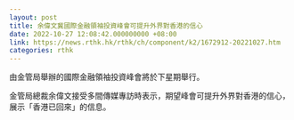 ```yaml
---
layout: post
title: 余偉文冀國際金融領袖投資峰會可提升外界對香港的信心
date: 2022-10-27 12:08:42.000000000 +08:00
link: https://news.rthk.hk/rthk/ch/component/k2/1672912-20221027.htm
categories: rthk
---
```


由金管局舉辦的國際金融領袖投資峰會將於下星期舉行。

金管局總裁余偉文接受多間傳媒專訪時表示，期望峰會可提升外界對香港的信心，展示「香港已回來」的信息。

